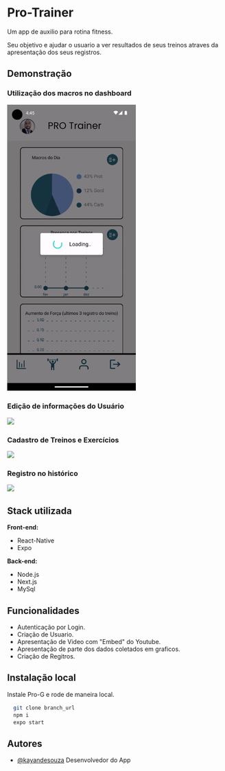 
# Pro-Trainer

Um app de auxilio para rotina fitness. 

Seu objetivo e ajudar o usuario a ver resultados de seus treinos atraves da apresentação dos seus registros.


## Demonstração

### Utilização dos macros no dashboard
<img src='https://github.com/KayandeSouzaPereira/Pro-Trainer/blob/main/assets/gifDash1.gif?raw=true' width='300'>


### Edição de informações do Usuário
<img src='https://github.com/KayandeSouzaPereira/Pro-Trainer/blob/main/assets/GifInfo.gif?raw=true' width='300'>

### Cadastro de Treinos e Exercícios
<img src='https://github.com/KayandeSouzaPereira/Pro-Trainer/blob/main/assets/giftreino.gif?raw=true' width='300'>


### Registro no histórico
<img src='https://github.com/KayandeSouzaPereira/Pro-Trainer/blob/main/assets/gifhistorico.gif?raw=true' width='300'>


## Stack utilizada

**Front-end:**

- React-Native
- Expo

**Back-end:** 

- Node.js
- Next.js
- MySql


## Funcionalidades

- Autenticação por Login.
- Criação de Usuario.
- Apresentação de Video com "Embed" do Youtube.
- Apresentação de parte dos dados coletados em graficos.
- Criação de Regitros.


## Instalação local

Instale Pro-G e rode de maneira local.

```bash
  git clone branch_url
  npm i
  expo start
```
    
## Autores

- [@kayandesouza](https://github.com/KayandeSouzaPereira) Desenvolvedor do App


